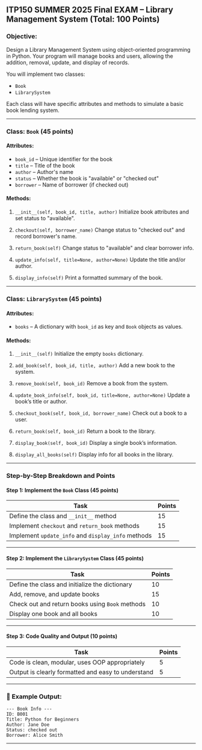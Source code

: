 ## ITP150 SUMMER 2025 Final EXAM – Library Management System (Total: 100 Points)

### Objective:

Design a Library Management System using object-oriented programming in Python. Your program will manage books and users, allowing the addition, removal, update, and display of records.

You will implement two classes:

* `Book`
* `LibrarySystem`

Each class will have specific attributes and methods to simulate a basic book lending system.

---

### Class: `Book` (45 points)

#### **Attributes:**

* `book_id` – Unique identifier for the book
* `title` – Title of the book
* `author` – Author's name
* `status` – Whether the book is "available" or "checked out"
* `borrower` – Name of borrower (if checked out)

#### **Methods:**

1. `__init__(self, book_id, title, author)`
   Initialize book attributes and set status to "available".

2. `checkout(self, borrower_name)`
   Change status to "checked out" and record borrower's name.

3. `return_book(self)`
   Change status to "available" and clear borrower info.

4. `update_info(self, title=None, author=None)`
   Update the title and/or author.

5. `display_info(self)`
   Print a formatted summary of the book.

---

### Class: `LibrarySystem` (45 points)

#### **Attributes:**

* `books` – A dictionary with `book_id` as key and `Book` objects as values.

#### **Methods:**

1. `__init__(self)`
   Initialize the empty `books` dictionary.

2. `add_book(self, book_id, title, author)`
   Add a new book to the system.

3. `remove_book(self, book_id)`
   Remove a book from the system.

4. `update_book_info(self, book_id, title=None, author=None)`
   Update a book’s title or author.

5. `checkout_book(self, book_id, borrower_name)`
   Check out a book to a user.

6. `return_book(self, book_id)`
   Return a book to the library.

7. `display_book(self, book_id)`
   Display a single book’s information.

8. `display_all_books(self)`
   Display info for all books in the library.

---

### Step-by-Step Breakdown and Points

#### **Step 1: Implement the `Book` Class (45 points)**

| Task                                               | Points |
| -------------------------------------------------- | ------ |
| Define the class and `__init__` method             | 15     |
| Implement `checkout` and `return_book` methods     | 15     |
| Implement `update_info` and `display_info` methods | 15     |

---

#### **Step 2: Implement the `LibrarySystem` Class (45 points)**

| Task                                            | Points |
| ----------------------------------------------- | ------ |
| Define the class and initialize the dictionary  | 10     |
| Add, remove, and update books                   | 15     |
| Check out and return books using `Book` methods | 10     |
| Display one book and all books                  | 10     |

---

#### **Step 3: Code Quality and Output (10 points)**

| Task                                               | Points |
| -------------------------------------------------- | ------ |
| Code is clean, modular, uses OOP appropriately     | 5      |
| Output is clearly formatted and easy to understand | 5      |

---

### 📝 Example Output:

```
--- Book Info ---
ID: B001
Title: Python for Beginners
Author: Jane Doe
Status: checked out
Borrower: Alice Smith
```

---
